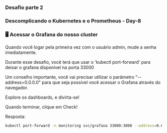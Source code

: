 ### Desafio parte 2

### Descomplicando o Kubernetes e o Prometheus - Day-8

### 🖥️ Acessar o Grafana do nosso cluster

Quando você logar pela primeira vez com o usuário admin, mude a senha imediatamente.

Durante esse desafio, você terá que usar o 'kubectl port-forward' para deixar o grafana disponível na porta 33000

Um conselho importante, você vai precisar utilizar o parâmetro "--address=0.0.0.0" para que seja possível você acessar o Grafana através do navegador.

Explore os dashboards, e divirta-se!

Quando terminar, clique em Check!

Resposta:

```bash
kubectl port-forward -n monitoring svc/grafana 33000:3000 --address=0.0.0.0
```